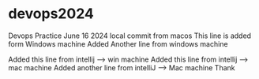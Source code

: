 # devops2024
Devops Practice June 16 2024
local commit from macos
This line is added form Windows machine
Added Another line from windows machine

Added this line from  intellij --> win machine
Added this line from intellij --> mac machine
Added another line from intelliJ --> Mac machine
Thank